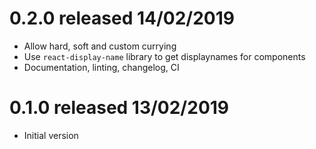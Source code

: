 # 0.2.0 released 14/02/2019
 * Allow hard, soft and custom currying
 * Use `react-display-name` library to get displaynames for components
 * Documentation, linting, changelog, CI

# 0.1.0 released 13/02/2019
 * Initial version